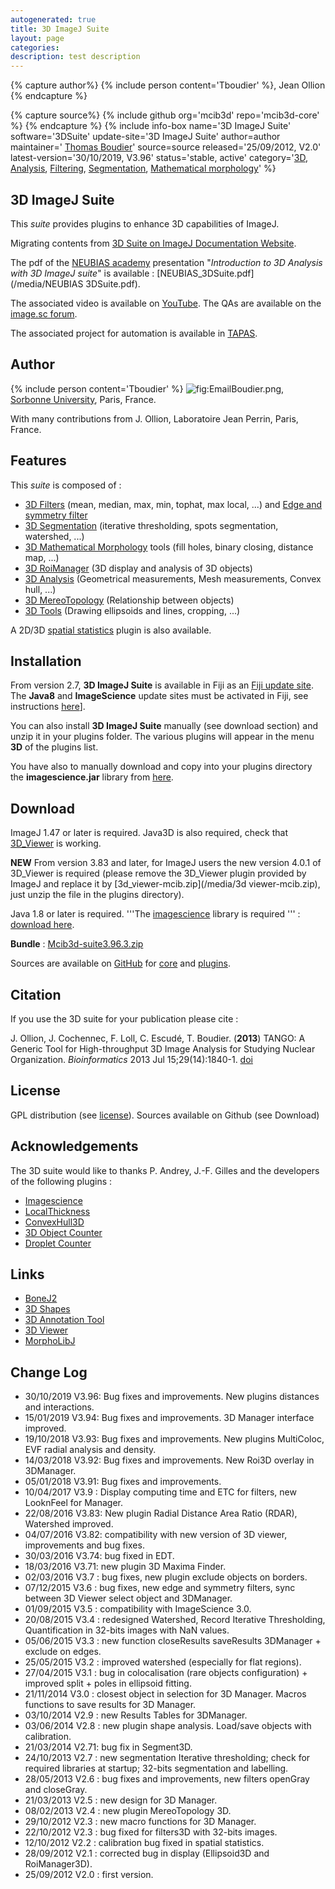 ```yaml
---
autogenerated: true
title: 3D ImageJ Suite
layout: page
categories: 
description: test description
---
```



{% capture author%}
{% include person content='Tboudier' %}, Jean Ollion
{% endcapture %}

{% capture source%}
{% include github org='mcib3d' repo='mcib3d-core' %}
{% endcapture %}
{% include info-box name='3D ImageJ Suite' software='3DSuite' update-site='3D ImageJ Suite' author=author maintainer=' [Thomas Boudier](https://github.com/mcib3d)' source=source released='25/09/2012, V2.0' latest-version='30/10/2019, V3.96' status='stable, active' category='[3D](Category_3D), [Analysis](Category_Analysis), [Filtering](Category_Filtering), [Segmentation](Category_Segmentation), [Mathematical morphology](Category_Mathematical_morphology)' %}

3D ImageJ Suite
---------------

This *suite* provides plugins to enhance 3D capabilities of ImageJ.

Migrating contents from [3D Suite on ImageJ Documentation Website](https://imagejdocu.list.lu/plugin/stacks/3d_ij_suite/start).

The pdf of the [NEUBIAS academy](http://eubias.org/NEUBIAS/training-schools/neubias-academy-home/) presentation "*Introduction to 3D Analysis with 3D ImageJ suite*" is available : [NEUBIAS\_3DSuite.pdf](/media/NEUBIAS 3DSuite.pdf).

The associated video is available on [YouTube](https://www.youtube.com/watch?v=OPC2kP-5By4). The QAs are available on the [image.sc forum](https://forum.image.sc/t/neubias-academy-home-webinar-introduction-to-3d-analysis-with-3d-imagej-suite-questions-answers/39027).

The associated project for automation is available in [TAPAS](/plugins/tapas).

Author
------

{% include person content='Tboudier' %} ![](/media/EmailBoudier.png "fig:EmailBoudier.png"), [Sorbonne University](https://www.sorbonne-universite.fr/en), Paris, France.

With many contributions from J. Ollion, Laboratoire Jean Perrin, Paris, France.

Features
--------

This *suite* is composed of :

-   [3D Filters](3D_Filters) (mean, median, max, min, tophat, max local, ...) and [Edge and symmetry filter](/plugins/edge-and-symmetry-filter)
-   [3D Segmentation](3D_Segmentation) (iterative thresholding, spots segmentation, watershed, ...)
-   [3D Mathematical Morphology](3D_Mathematical_Morphology) tools (fill holes, binary closing, distance map, ...)
-   [3D RoiManager](https://imagejdocu.list.lu/plugin/stacks/3d_roi_manager/start) (3D display and analysis of 3D objects)
-   [3D Analysis](https://imagejdocu.list.lu/plugin/analysis/3d_analysis/start) (Geometrical measurements, Mesh measurements, Convex hull, ...)
-   [3D MereoTopology](https://imagejdocu.list.lu/plugin/analysis/3d_mereotopology/start) (Relationship between objects)
-   [3D Tools](https://imagejdocu.list.lu/plugin/stacks/3d_tools:start) (Drawing ellipsoids and lines, cropping, ...)

A 2D/3D [spatial statistics](https://imagejdocu.list.lu/plugin/analysis/spatial_statistics_2d_3d/start) plugin is also available.

Installation
------------

From version 2.7, **3D ImageJ Suite** is available in Fiji as an [Fiji update site](http://fiji.sc/List_of_update_sites). The **Java8** and **ImageScience** update sites must be activated in Fiji, see instructions [here](https://imagej.net/Following_an_update_site)\].

You can also install **3D ImageJ Suite** manually (see download section) and unzip it in your plugins folder. The various plugins will appear in the menu **3D** of the plugins list.

You have also to manually download and copy into your plugins directory the **imagescience.jar** library from [here](http://www.imagescience.org/meijering/software/featurej/).

Download
--------

ImageJ 1.47 or later is required. Java3D is also required, check that [3D\_Viewer](/plugins/3d-viewer) is working.

**NEW** From version 3.83 and later, for ImageJ users the new version 4.0.1 of 3D\_Viewer is required (please remove the 3D\_Viewer plugin provided by ImageJ and replace it by [3d\_viewer-mcib.zip](/media/3d viewer-mcib.zip), just unzip the file in the plugins directory).

Java 1.8 or later is required. '''The [imagescience](http://www.imagescience.org/meijering/software/featurej/) library is required ''' : [download here](http://www.imagescience.org/meijering/software/download/imagescience.jar).

**Bundle** : [Mcib3d-suite3.96.3.zip](/media/Mcib3d-suite3.96.3.zip)

Sources are available on [GitHub](https://github.com/) for [core](https://github.com/mcib3d/mcib3d-core) and [plugins](https://github.com/mcib3d/mcib3d-plugins).

Citation
--------

If you use the 3D suite for your publication please cite :

J. Ollion, J. Cochennec, F. Loll, C. Escudé, T. Boudier. (**2013**) TANGO: A Generic Tool for High-throughput 3D Image Analysis for Studying Nuclear Organization. *Bioinformatics* 2013 Jul 15;29(14):1840-1. [doi](http://dx.doi.org/10.1093/bioinformatics/btt276)

License
-------

GPL distribution (see [license](https://cecill.info/index.en.html)). Sources available on Github (see Download)

Acknowledgements
----------------

The 3D suite would like to thanks P. Andrey, J.-F. Gilles and the developers of the following plugins :

-   [Imagescience](http://www.imagescience.org/meijering/software/featurej/)
-   [LocalThickness](http://www.optinav.com/Local_Thickness.htm)
-   [ConvexHull3D](http://rsbweb.nih.gov/ij/plugins/3d-convex-hull/index.html)
-   [3D Object Counter](https://imagejdocu.list.lu/plugin/analysis/3d_object_counter/start)
-   [Droplet Counter](https://imagejdocu.list.lu/plugin/analysis/droplet_counter/start)

Links
-----

-   [BoneJ2](/BoneJ)
-   [3D Shapes](https://sites.google.com/site/learnimagej/plugins/3d-shape)
-   [3D Annotation Tool](https://imagejdocu.list.lu/plugin/utilities/annotation_roi_3d/start)
-   [3D Viewer](/plugins/3d-viewer)
-   [MorphoLibJ](/plugins/morpholibj)

Change Log
----------

-   30/10/2019 V3.96: Bug fixes and improvements. New plugins distances and interactions.
-   15/01/2019 V3.94: Bug fixes and improvements. 3D Manager interface improved.
-   19/10/2018 V3.93: Bug fixes and improvements. New plugins MultiColoc, EVF radial analysis and density.
-   14/03/2018 V3.92: Bug fixes and improvements. New Roi3D overlay in 3DManager.
-   05/01/2018 V3.91: Bug fixes and improvements.
-   10/04/2017 V3.9 : Display computing time and ETC for filters, new LooknFeel for Manager.
-   22/08/2016 V3.83: New plugin Radial Distance Area Ratio (RDAR), Watershed improved.
-   04/07/2016 V3.82: compatibility with new version of 3D viewer, improvements and bug fixes.
-   30/03/2016 V3.74: bug fixed in EDT.
-   18/03/2016 V3.71: new plugin 3D Maxima Finder.
-   02/03/2016 V3.7 : bug fixes, new plugin exclude objects on borders.
-   07/12/2015 V3.6 : bug fixes, new edge and symmetry filters, sync between 3D Viewer select object and 3DManager.
-   01/09/2015 V3.5 : compatibility with ImageScience 3.0.
-   20/08/2015 V3.4 : redesigned Watershed, Record Iterative Thresholding, Quantification in 32-bits images with NaN values.
-   05/06/2015 V3.3 : new function closeResults saveResults 3DManager + exclude on edges.
-   25/05/2015 V3.2 : improved watershed (especially for flat regions).
-   27/04/2015 V3.1 : bug in colocalisation (rare objects configuration) + improved split + poles in ellipsoid fitting.
-   21/11/2014 V3.0 : closest object in selection for 3D Manager. Macros functions to save results for 3D Manager.
-   03/10/2014 V2.9 : new Results Tables for 3DManager.
-   03/06/2014 V2.8 : new plugin shape analysis. Load/save objects with calibration.
-   21/03/2014 V2.71: bug fix in Segment3D.
-   24/10/2013 V2.7 : new segmentation Iterative thresholding; check for required libraries at startup; 32-bits segmentation and labelling.
-   28/05/2013 V2.6 : bug fixes and improvements, new filters openGray and closeGray.
-   21/03/2013 V2.5 : new design for 3D Manager.
-   08/02/2013 V2.4 : new plugin MereoTopology 3D.
-   29/10/2012 V2.3 : new macro functions for 3D Manager.
-   22/10/2012 V2.3 : bug fixed for filters3D with 32-bits images.
-   12/10/2012 V2.2 : calibration bug fixed in spatial statistics.
-   28/09/2012 V2.1 : corrected bug in display (Ellipsoid3D and RoiManager3D).
-   25/09/2012 V2.0 : first version.
